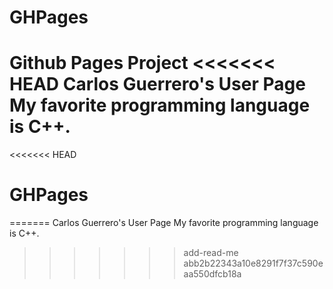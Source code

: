 # GHPages
Github Pages Project
<<<<<<< HEAD
Carlos Guerrero's User Page
My favorite programming language is C++.
=======
<<<<<<< HEAD
# GHPages
=======
Carlos Guerrero's User Page
My favorite programming language is C++.
>>>>>>> add-read-me
>>>>>>> abb2b22343a10e8291f7f37c590eaa550dfcb18a
